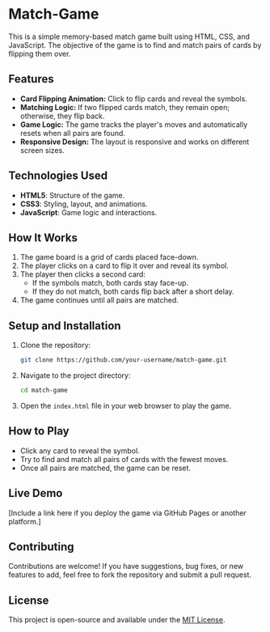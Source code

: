 # Match-Game

This is a simple memory-based match game built using HTML, CSS, and JavaScript. The objective of the game is to find and match pairs of cards by flipping them over.

## Features

- **Card Flipping Animation:** Click to flip cards and reveal the symbols.
- **Matching Logic:** If two flipped cards match, they remain open; otherwise, they flip back.
- **Game Logic:** The game tracks the player's moves and automatically resets when all pairs are found.
- **Responsive Design:** The layout is responsive and works on different screen sizes.

## Technologies Used

- **HTML5**: Structure of the game.
- **CSS3**: Styling, layout, and animations.
- **JavaScript**: Game logic and interactions.

## How It Works

1. The game board is a grid of cards placed face-down.
2. The player clicks on a card to flip it over and reveal its symbol.
3. The player then clicks a second card:
   - If the symbols match, both cards stay face-up.
   - If they do not match, both cards flip back after a short delay.
4. The game continues until all pairs are matched.

## Setup and Installation

1. Clone the repository:

    ```bash
    git clone https://github.com/your-username/match-game.git
    ```

2. Navigate to the project directory:

    ```bash
    cd match-game
    ```

3. Open the `index.html` file in your web browser to play the game.

## How to Play

- Click any card to reveal the symbol.
- Try to find and match all pairs of cards with the fewest moves.
- Once all pairs are matched, the game can be reset.

## Live Demo

[Include a link here if you deploy the game via GitHub Pages or another platform.]

## Contributing

Contributions are welcome! If you have suggestions, bug fixes, or new features to add, feel free to fork the repository and submit a pull request.

## License

This project is open-source and available under the [MIT License](LICENSE).
